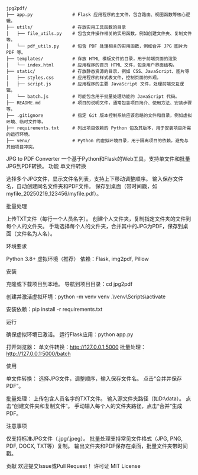 ```

jpg2pdf/
├── app.py               # Flask 应用程序的主文件，包含路由、视图函数等核心逻辑。
├── utils/               # 存放实用工具函数的目录
│   ├── file_utils.py    # 包含文件操作相关的实用函数，例如创建文件夹、复制文件等。
│   └── pdf_utils.py     # 包含 PDF 处理相关的实用函数，例如合并 JPG 图片为 PDF 等。
├── templates/           # 存放 HTML 模板文件的目录，用于前端页面的渲染
│   └── index.html       # 应用程序的首页 HTML 文件，包含用户界面结构。
├── static/              # 存放静态资源的目录，例如 CSS、JavaScript、图片等
│   ├── styles.css       # 应用程序的样式表文件，控制页面的外观。
│   ├── script.js        # 应用程序的主要 JavaScript 文件，处理前端交互逻辑。
│   └── batch.js         # 可能包含用于批量处理功能的 JavaScript 代码。
├── README.md            # 项目的说明文件，通常包含项目简介、使用方法、安装步骤等。
├── .gitignore           # 指定 Git 版本控制系统应该忽略的文件和目录，例如虚拟环境、临时文件等。
├── requirements.txt     # 列出项目依赖的 Python 包及其版本，用于安装项目所需的运行环境。
├── venv/                # Python 的虚拟环境目录，用于隔离项目的依赖，避免与其他项目冲突。

```
JPG to PDF Converter
一个基于Python和Flask的Web工具，支持单文件和批量JPG到PDF转换。
功能
单文件转换

选择多个JPG文件，显示文件名列表，支持上下移动调整顺序。
输入保存文件名，自动创建同名文件夹和PDF文件。
保存到桌面（带时间戳，如myfile_20250219_123456/myfile.pdf）。

批量处理

上传TXT文件（每行一个人员名字）。
创建个人文件夹，复制指定文件夹的文件到每个人的文件夹。
手动选择每个人的文件夹，合并其中的JPG为PDF，保存到桌面（文件名为人名）。

环境要求

Python 3.8+
虚拟环境（推荐）
依赖：Flask, img2pdf, Pillow

安装

克隆或下载项目到本地。
导航到项目目录：cd jpg2pdf


创建并激活虚拟环境：python -m venv venv
.\venv\Scripts\activate


安装依赖：pip install -r requirements.txt



运行

确保虚拟环境已激活。
运行Flask应用：python app.py


打开浏览器：
单文件转换：http://127.0.0.1:5000
批量处理：http://127.0.0.1:5000/batch



使用

单文件转换：
选择JPG文件，调整顺序，输入保存文件名。
点击“合并并保存PDF”。


批量处理：
上传包含人员名字的TXT文件。
输入源文件夹路径（如D:\data）。
点击“创建文件夹和复制文件”。
手动输入每个人的文件夹路径，点击“合并”生成PDF。



注意事项

仅支持标准JPG文件（.jpg/.jpeg）。
批量处理支持常见文件格式（JPG, PNG, PDF, DOCX, TXT等）复制。
输出文件夹和PDF保存在桌面，批量文件夹带时间戳。

贡献
欢迎提交Issue或Pull Request！
许可证
MIT License
